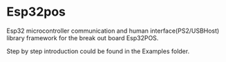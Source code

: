 # Esp32pos

Esp32 microcontroller communication and human interface(PS2/USBHost) library framework for the break out board Esp32POS.

Step by step introduction could be found in the Examples folder.

